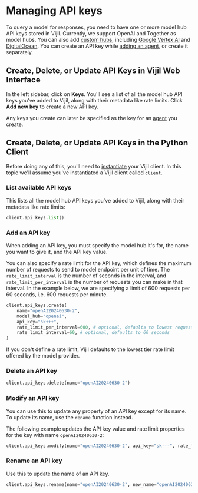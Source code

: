 # Managing API keys

To query a model for responses, you need to have one or more model hub API keys stored in Vijil. Currently, we support OpenAI and Together as model hubs. You can also add [custom hubs](../../integrations/custom.md), including [Google Vertex AI](../../integrations/vertex.md) and [DigitalOcean](../../integrations/digitalocean.md). You can create an API key while [adding an agent](agents.md), or create it separately.

## Create, Delete, or Update API Keys in Vijil Web Interface

In the left sidebar, click on **Keys**. You'll see a list of all the model hub API keys you've added to Vijil, along with their metadata like rate limits. Click **Add new key** to create a new API key. 

Any keys you create can later be specified as the key for an [agent](agents.md) you create.

## Create, Delete, or Update API Keys in the Python Client

Before doing any of this, you'll need to [instantiate](../../quickstart.md) your Vijil client. In this topic we'll assume you've instantiated a Vijil client called `client`.

### List available API keys

This lists all the model hub API keys you've added to Vijil, along with their metadata like rate limits:

```python
client.api_keys.list()
```

### Add an API key

When adding an API key, you must specify the model hub it's for, the name you want to give it, and the API key value.

You can also specify a rate limit for the API key, which defines the maximum number of requests to send to model endpoint per unit of time. The `rate_limit_interval` is the number of seconds in the interval, and `rate_limit_per_interval` is the number of requests you can make in that interval. In the example below, we are specifying a limit of 600 requests per 60 seconds, i.e. 600 requests per minute.

```python
client.api_keys.create(
    name="openAI20240630-2", 
    model_hub="openai", 
    api_key="sk+++", 
    rate_limit_per_interval=600, # optional, defaults to lowest requests-per-minute
    rate_limit_interval=60, # optional, defaults to 60 seconds
)
```
If you don't define a rate limit, Vijil defaults to the lowest tier rate limit offered by the model provider.

### Delete an API key

```python
client.api_keys.delete(name="openAI20240630-2")
```

### Modify an API key

You can use this to update any property of an API key except for its name. To update its name, use the `rename` function instead.

The following example updates the API key value and rate limit properties for the key with name `openAI20240630-2`:

```python
client.api_keys.modify(name="openAI20240630-2", api_key="sk---", rate_limit_interval=1, rate_limit_per_interval=5)
```

### Rename an API key

Use this to update the name of an API key.

```python
client.api_keys.rename(name="openAI20240630-2", new_name="openAI20240630-3")
```


